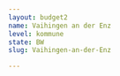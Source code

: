 ```yaml
---
layout: budget2
name: Vaihingen an der Enz
level: kommune
state: BW
slug: Vaihingen-an-der-Enz

---
```



